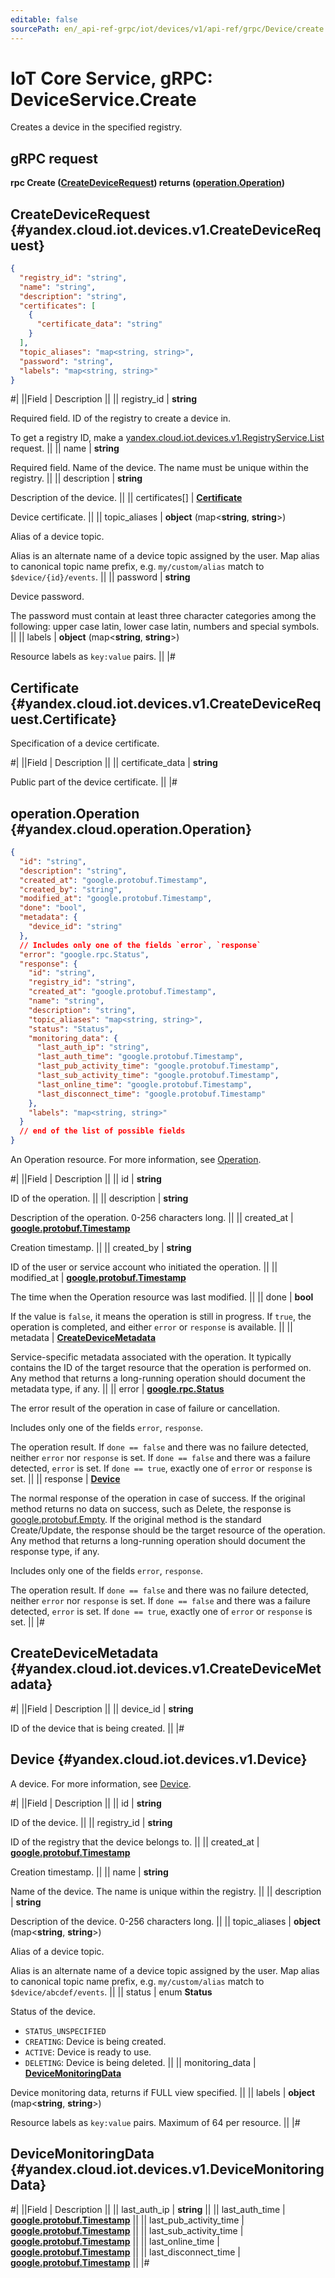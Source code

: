 ```yaml
---
editable: false
sourcePath: en/_api-ref-grpc/iot/devices/v1/api-ref/grpc/Device/create.md
---
```


# IoT Core Service, gRPC: DeviceService.Create

Creates a device in the specified registry.

## gRPC request

**rpc Create ([CreateDeviceRequest](#yandex.cloud.iot.devices.v1.CreateDeviceRequest)) returns ([operation.Operation](#yandex.cloud.operation.Operation))**

## CreateDeviceRequest {#yandex.cloud.iot.devices.v1.CreateDeviceRequest}

```json
{
  "registry_id": "string",
  "name": "string",
  "description": "string",
  "certificates": [
    {
      "certificate_data": "string"
    }
  ],
  "topic_aliases": "map<string, string>",
  "password": "string",
  "labels": "map<string, string>"
}
```

#|
||Field | Description ||
|| registry_id | **string**

Required field. ID of the registry to create a device in.

To get a registry ID, make a [yandex.cloud.iot.devices.v1.RegistryService.List](/docs/iot-core/api-ref/grpc/Registry/list#List) request. ||
|| name | **string**

Required field. Name of the device. The name must be unique within the registry. ||
|| description | **string**

Description of the device. ||
|| certificates[] | **[Certificate](#yandex.cloud.iot.devices.v1.CreateDeviceRequest.Certificate)**

Device certificate. ||
|| topic_aliases | **object** (map<**string**, **string**>)

Alias of a device topic.

Alias is an alternate name of a device topic assigned by the user. Map alias to canonical topic name prefix, e.g. `my/custom/alias` match to `$device/{id}/events`. ||
|| password | **string**

Device password.

The password must contain at least three character categories among the following: upper case latin, lower case latin, numbers and special symbols. ||
|| labels | **object** (map<**string**, **string**>)

Resource labels as `key:value` pairs. ||
|#

## Certificate {#yandex.cloud.iot.devices.v1.CreateDeviceRequest.Certificate}

Specification of a device certificate.

#|
||Field | Description ||
|| certificate_data | **string**

Public part of the device certificate. ||
|#

## operation.Operation {#yandex.cloud.operation.Operation}

```json
{
  "id": "string",
  "description": "string",
  "created_at": "google.protobuf.Timestamp",
  "created_by": "string",
  "modified_at": "google.protobuf.Timestamp",
  "done": "bool",
  "metadata": {
    "device_id": "string"
  },
  // Includes only one of the fields `error`, `response`
  "error": "google.rpc.Status",
  "response": {
    "id": "string",
    "registry_id": "string",
    "created_at": "google.protobuf.Timestamp",
    "name": "string",
    "description": "string",
    "topic_aliases": "map<string, string>",
    "status": "Status",
    "monitoring_data": {
      "last_auth_ip": "string",
      "last_auth_time": "google.protobuf.Timestamp",
      "last_pub_activity_time": "google.protobuf.Timestamp",
      "last_sub_activity_time": "google.protobuf.Timestamp",
      "last_online_time": "google.protobuf.Timestamp",
      "last_disconnect_time": "google.protobuf.Timestamp"
    },
    "labels": "map<string, string>"
  }
  // end of the list of possible fields
}
```

An Operation resource. For more information, see [Operation](/docs/api-design-guide/concepts/operation).

#|
||Field | Description ||
|| id | **string**

ID of the operation. ||
|| description | **string**

Description of the operation. 0-256 characters long. ||
|| created_at | **[google.protobuf.Timestamp](https://developers.google.com/protocol-buffers/docs/reference/google.protobuf#timestamp)**

Creation timestamp. ||
|| created_by | **string**

ID of the user or service account who initiated the operation. ||
|| modified_at | **[google.protobuf.Timestamp](https://developers.google.com/protocol-buffers/docs/reference/google.protobuf#timestamp)**

The time when the Operation resource was last modified. ||
|| done | **bool**

If the value is `false`, it means the operation is still in progress.
If `true`, the operation is completed, and either `error` or `response` is available. ||
|| metadata | **[CreateDeviceMetadata](#yandex.cloud.iot.devices.v1.CreateDeviceMetadata)**

Service-specific metadata associated with the operation.
It typically contains the ID of the target resource that the operation is performed on.
Any method that returns a long-running operation should document the metadata type, if any. ||
|| error | **[google.rpc.Status](https://cloud.google.com/tasks/docs/reference/rpc/google.rpc#status)**

The error result of the operation in case of failure or cancellation.

Includes only one of the fields `error`, `response`.

The operation result.
If `done == false` and there was no failure detected, neither `error` nor `response` is set.
If `done == false` and there was a failure detected, `error` is set.
If `done == true`, exactly one of `error` or `response` is set. ||
|| response | **[Device](#yandex.cloud.iot.devices.v1.Device)**

The normal response of the operation in case of success.
If the original method returns no data on success, such as Delete,
the response is [google.protobuf.Empty](https://developers.google.com/protocol-buffers/docs/reference/google.protobuf#google.protobuf.Empty).
If the original method is the standard Create/Update,
the response should be the target resource of the operation.
Any method that returns a long-running operation should document the response type, if any.

Includes only one of the fields `error`, `response`.

The operation result.
If `done == false` and there was no failure detected, neither `error` nor `response` is set.
If `done == false` and there was a failure detected, `error` is set.
If `done == true`, exactly one of `error` or `response` is set. ||
|#

## CreateDeviceMetadata {#yandex.cloud.iot.devices.v1.CreateDeviceMetadata}

#|
||Field | Description ||
|| device_id | **string**

ID of the device that is being created. ||
|#

## Device {#yandex.cloud.iot.devices.v1.Device}

A device. For more information, see [Device](/docs/iot-core/concepts/index#device).

#|
||Field | Description ||
|| id | **string**

ID of the device. ||
|| registry_id | **string**

ID of the registry that the device belongs to. ||
|| created_at | **[google.protobuf.Timestamp](https://developers.google.com/protocol-buffers/docs/reference/google.protobuf#timestamp)**

Creation timestamp. ||
|| name | **string**

Name of the device. The name is unique within the registry. ||
|| description | **string**

Description of the device. 0-256 characters long. ||
|| topic_aliases | **object** (map<**string**, **string**>)

Alias of a device topic.

Alias is an alternate name of a device topic assigned by the user. Map alias to canonical topic name prefix, e.g. `my/custom/alias` match to `$device/abcdef/events`. ||
|| status | enum **Status**

Status of the device.

- `STATUS_UNSPECIFIED`
- `CREATING`: Device is being created.
- `ACTIVE`: Device is ready to use.
- `DELETING`: Device is being deleted. ||
|| monitoring_data | **[DeviceMonitoringData](#yandex.cloud.iot.devices.v1.DeviceMonitoringData)**

Device monitoring data, returns if FULL view specified. ||
|| labels | **object** (map<**string**, **string**>)

Resource labels as `key:value` pairs. Maximum of 64 per resource. ||
|#

## DeviceMonitoringData {#yandex.cloud.iot.devices.v1.DeviceMonitoringData}

#|
||Field | Description ||
|| last_auth_ip | **string** ||
|| last_auth_time | **[google.protobuf.Timestamp](https://developers.google.com/protocol-buffers/docs/reference/google.protobuf#timestamp)** ||
|| last_pub_activity_time | **[google.protobuf.Timestamp](https://developers.google.com/protocol-buffers/docs/reference/google.protobuf#timestamp)** ||
|| last_sub_activity_time | **[google.protobuf.Timestamp](https://developers.google.com/protocol-buffers/docs/reference/google.protobuf#timestamp)** ||
|| last_online_time | **[google.protobuf.Timestamp](https://developers.google.com/protocol-buffers/docs/reference/google.protobuf#timestamp)** ||
|| last_disconnect_time | **[google.protobuf.Timestamp](https://developers.google.com/protocol-buffers/docs/reference/google.protobuf#timestamp)** ||
|#